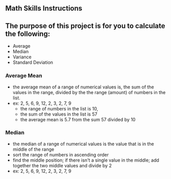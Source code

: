 ## Math Skills Instructions

## The purpose of this project is for you to calculate the following:

*   Average
*   Median
*   Variance
*   Standard Deviation

### Average Mean
*   the average mean of a range of numerical values is, the sum of the values in the range, divided by the the range (amount) of numbers in the list.
*   ex: 2, 5, 6, 9, 12, 2, 3, 2, 7, 9
    *   the range of numbers in the list is 10,
    *   the sum of the values in the list is 57
    *   the average mean is 5.7 from the sum 57 divided by 10

### Median
*   the median of a range of numerical values is the value that is in the middle of the range
*   sort the range of numbers in ascending order
*   find the middle position; if there isn't a single value in the middle; add together the two middle values and divide by 2
*   ex: 2, 5, 6, 9, 12, 2, 3, 2, 7, 9
